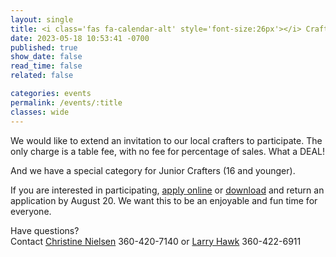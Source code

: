```yaml
---
layout: single
title: <i class='fas fa-calendar-alt' style='font-size:26px'></i> Craft Fair
date: 2023-05-18 10:53:41 -0700
published: true
show_date: false
read_time: false
related: false

categories: events
permalink: /events/:title
classes: wide
---
```

We would like to extend an invitation to our local crafters to participate. The
only charge is a table fee, with no fee for percentage of sales. What a DEAL!

And we have a special category for Junior Crafters (16 and younger).

If you are interested in participating, <a target="_blank" rel="noopener noreferrer" href="https://www.zeffy.com/en-US/ticketing/aa944996-f502-4b3c-93dc-194e3c31a0f1">apply online</a> or <a target="_blank" rel="noopener noreferrer" href="/_lfs/docs/craft-fair-vendor-application.pdf">download</a> and return an application by August 20.
We want this to be an enjoyable and fun time for everyone.

Have questions?<br>
Contact [Christine Nielsen](mailto:4nielsen@gmail.com) 360-420-7140 or [Larry Hawk](mailto:GRIZZLYFIRESTARTERS@gmail.com) 360-422-6911